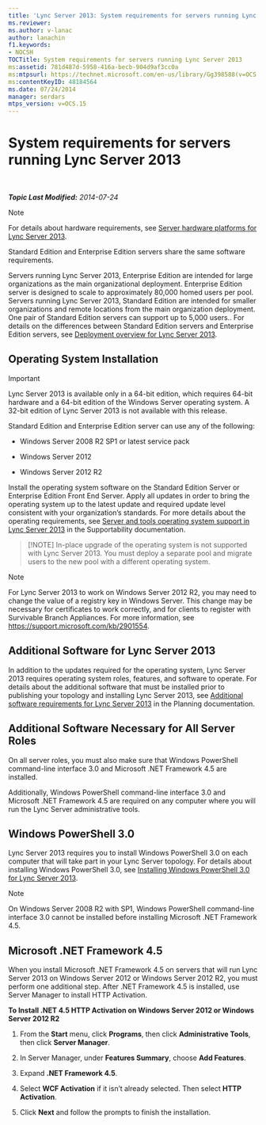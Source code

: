 ```yaml
---
title: 'Lync Server 2013: System requirements for servers running Lync Server 2013'
ms.reviewer: 
ms.author: v-lanac
author: lanachin
f1.keywords:
- NOCSH
TOCTitle: System requirements for servers running Lync Server 2013
ms:assetid: 781d487d-5958-416a-becb-904d9af3cc0a
ms:mtpsurl: https://technet.microsoft.com/en-us/library/Gg398588(v=OCS.15)
ms:contentKeyID: 48184564
ms.date: 07/24/2014
manager: serdars
mtps_version: v=OCS.15
---
```


# System requirements for servers running Lync Server 2013

<div data-xmlns="http://www.w3.org/1999/xhtml">

<div class="topic" data-xmlns="http://www.w3.org/1999/xhtml" data-msxsl="urn:schemas-microsoft-com:xslt" data-cs="https://msdn.microsoft.com/">

<div data-asp="https://msdn2.microsoft.com/asp">



</div>

<div id="mainSection">

<div id="mainBody">

<span> </span>

_**Topic Last Modified:** 2014-07-24_

<div>


> [!NOTE]  
> For details about hardware requirements, see <A href="lync-server-2013-server-hardware-platforms.md">Server hardware platforms for Lync Server 2013</A>.



</div>

Standard Edition and Enterprise Edition servers share the same software requirements.

Servers running Lync Server 2013, Enterprise Edition are intended for large organizations as the main organizational deployment. Enterprise Edition server is designed to scale to approximately 80,000 homed users per pool. Servers running Lync Server 2013, Standard Edition are intended for smaller organizations and remote locations from the main organization deployment. One pair of Standard Edition servers can support up to 5,000 users.. For details on the differences between Standard Edition servers and Enterprise Edition servers, see [Deployment overview for Lync Server 2013](lync-server-2013-deployment-overview.md).

<div>

## Operating System Installation

<div>


> [!IMPORTANT]  
> Lync Server 2013 is available only in a 64-bit edition, which requires 64-bit hardware and a 64-bit edition of the Windows Server operating system. A 32-bit edition of Lync Server 2013 is not available with this release.



</div>

Standard Edition and Enterprise Edition server can use any of the following:

  - Windows Server 2008 R2 SP1 or latest service pack

  - Windows Server 2012

  - Windows Server 2012 R2

Install the operating system software on the Standard Edition Server or Enterprise Edition Front End Server. Apply all updates in order to bring the operating system up to the latest update and required update level consistent with your organization’s standards. For more details about the operating requirements, see [Server and tools operating system support in Lync Server 2013](lync-server-2013-server-and-tools-operating-system-support.md) in the Supportability documentation.

> [!NOTE] In-place upgrade of the operating system is not supported with Lync Server 2013.  You must deploy a separate pool and migrate users to the new pool with a different operating system.

<div>


> [!NOTE]  
> For Lync Server 2013 to work on Windows Server 2012 R2, you may need to change the value of a registry key in Windows Server. This change may be necessary for certificates to work correctly, and for clients to register with Survivable Branch Appliances. For more information, see <A class=uri href="https://support.microsoft.com/kb/2901554">https://support.microsoft.com/kb/2901554</A>.



</div>

<div>

## Additional Software for Lync Server 2013

In addition to the updates required for the operating system, Lync Server 2013 requires operating system roles, features, and software to operate. For details about the additional software that must be installed prior to publishing your topology and installing Lync Server 2013, see [Additional software requirements for Lync Server 2013](lync-server-2013-additional-software-requirements.md) in the Planning documentation.

</div>

</div>

<div>

## Additional Software Necessary for All Server Roles

On all server roles, you must also make sure that Windows PowerShell command-line interface 3.0 and Microsoft .NET Framework 4.5 are installed.

Additionally, Windows PowerShell command-line interface 3.0 and Microsoft .NET Framework 4.5 are required on any computer where you will run the Lync Server administrative tools.

<div>

## Windows PowerShell 3.0

Lync Server 2013 requires you to install Windows PowerShell 3.0 on each computer that will take part in your Lync Server topology. For details about installing Windows PowerShell 3.0, see [Installing Windows PowerShell 3.0 for Lync Server 2013](lync-server-2013-installing-windows-powershell-3-0.md).

<div>


> [!NOTE]  
> On Windows Server&nbsp;2008&nbsp;R2 with SP1, Windows PowerShell command-line interface 3.0 cannot be installed before installing Microsoft .NET Framework 4.5.



</div>

</div>

<div>

## Microsoft .NET Framework 4.5

When you install Microsoft .NET Framework 4.5 on servers that will run Lync Server 2013 on Windows Server 2012 or Windows Server 2012 R2, you must perform one additional step. After .NET Framework 4.5 is installed, use Server Manager to install HTTP Activation.

**To Install .NET 4.5 HTTP Activation on Windows Server 2012 or Windows Server 2012 R2**

1.  From the **Start** menu, click **Programs**, then click **Administrative Tools**, then click **Server Manager**.

2.  In Server Manager, under **Features Summary**, choose **Add Features**.

3.  Expand **.NET Framework 4.5**.

4.  Select **WCF Activation** if it isn’t already selected. Then select **HTTP Activation**.

5.  Click **Next** and follow the prompts to finish the installation.

</div>

</div>

</div>

<span> </span>

</div>

</div>

</div>

